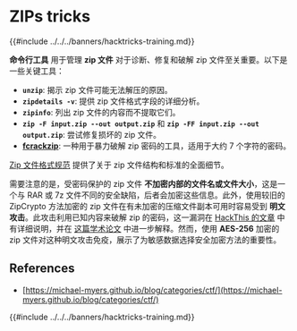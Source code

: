 # ZIPs tricks

{{#include ../../../banners/hacktricks-training.md}}

**命令行工具** 用于管理 **zip 文件** 对于诊断、修复和破解 zip 文件至关重要。以下是一些关键工具：

- **`unzip`**: 揭示 zip 文件可能无法解压的原因。
- **`zipdetails -v`**: 提供 zip 文件格式字段的详细分析。
- **`zipinfo`**: 列出 zip 文件的内容而不提取它们。
- **`zip -F input.zip --out output.zip`** 和 **`zip -FF input.zip --out output.zip`**: 尝试修复损坏的 zip 文件。
- **[fcrackzip](https://github.com/hyc/fcrackzip)**: 一种用于暴力破解 zip 密码的工具，适用于大约 7 个字符的密码。

[Zip 文件格式规范](https://pkware.cachefly.net/webdocs/casestudies/APPNOTE.TXT) 提供了关于 zip 文件结构和标准的全面细节。

需要注意的是，受密码保护的 zip 文件 **不加密内部的文件名或文件大小**，这是一个与 RAR 或 7z 文件不同的安全缺陷，后者会加密这些信息。此外，使用较旧的 ZipCrypto 方法加密的 zip 文件在有未加密的压缩文件副本可用时容易受到 **明文攻击**。此攻击利用已知内容来破解 zip 的密码，这一漏洞在 [HackThis 的文章](https://www.hackthis.co.uk/articles/known-plaintext-attack-cracking-zip-files) 中有详细说明，并在 [这篇学术论文](https://www.cs.auckland.ac.nz/~mike/zipattacks.pdf) 中进一步解释。然而，使用 **AES-256** 加密的 zip 文件对这种明文攻击免疫，展示了为敏感数据选择安全加密方法的重要性。

## References

- [https://michael-myers.github.io/blog/categories/ctf/](https://michael-myers.github.io/blog/categories/ctf/)

{{#include ../../../banners/hacktricks-training.md}}
